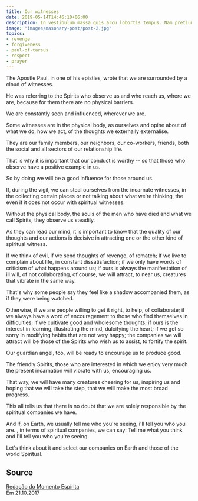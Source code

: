 ```yaml
---
title: Our witnesses
date: 2019-05-14T14:46:10+06:00
description: In vestibulum massa quis arcu lobortis tempus. Nam pretium arcu in odio vulputate luctus.
image: "images/masonary-post/post-2.jpg"
topics:
- revenge
- forgiveness
- paul-of-tarsus
- respect
- prayer
---
```


The Apostle Paul, in one of his epistles, wrote that we are surrounded by
a cloud of witnesses.

He was referring to the Spirits who observe us and who reach us, where
we are, because for them there are no physical barriers.

We are constantly seen and influenced, wherever we are.

Some witnesses are in the physical body, as ourselves and opine about
of what we do, how we act, of the thoughts we externally externalise.

They are our family members, our neighbors, our co-workers, friends,
both the social and all sectors of our relationship life.

That is why it is important that our conduct is worthy -- so that those who
observe have a positive example in us.

So by doing we will be a good influence for those around us.

If, during the vigil, we can steal ourselves from the incarnate witnesses, in the
collecting certain places or not talking about what we're thinking, the
even if it does not occur with spiritual witnesses.

Without the physical body, the souls of the men who have died and what we call
Spirits, they observe us steadily.

As they can read our mind, it is important to know that the quality of our
thoughts and our actions is decisive in attracting one or the other kind
of spiritual witness.

If we think of evil, if we send thoughts of revenge, of rematch; If
we live to complain about life, in constant dissatisfaction; if we only have
words of criticism of what happens around us; if ours is always the
manifestation of ill will, of not collaborating, of course, we will attract, to
near us, creatures that vibrate in the same way.

That's why some people say they feel like a shadow accompanied them,
as if they were being watched.

Otherwise, if we are people willing to get it right, to help, of
collaborate; if we always have a word of encouragement to those who find themselves in
difficulties; if we cultivate good and wholesome thoughts; if ours is the
interest in learning, illustrating the mind, dulcifying the heart; if we get so sorry
in modifying habits that are not very happy; the companies we will attract
will be those of the Spirits who wish us to assist, to fortify the spirit.

Our guardian angel, too, will be ready to encourage us to
produce good.

The friendly Spirits, those who are interested in which we enjoy very much
the present incarnation will vibrate with us, encouraging us.

That way, we will have many creatures cheering for us, inspiring us and
hoping that we will take the step, that we will make the most broad progress.

This all tells us that there is no doubt that we are solely responsible
by the spiritual companies we have.

And if, on Earth, we usually tell me who you're seeing, i'll tell you who you are.
, in terms of spiritual companies, we can say: Tell me what you think and
I'll tell you who you're seeing.

Let's think about it and select our companies on Earth and those of the world
Spiritual.

## Source
[Redação do Momento Espírita](http://www.momento.com.br/pt/ler_texto.php?id=5241)  
Em 21.10.2017
